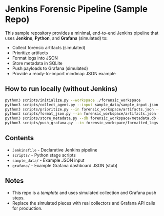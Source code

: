 # Jenkins Forensic Pipeline (Sample Repo)

This sample repository provides a minimal, end-to-end Jenkins pipeline that uses **Jenkins**, **Python**, and **Grafana** (simulated) to:
- Collect forensic artifacts (simulated)
- Prioritize artifacts
- Format logs into JSON
- Store metadata in SQLite
- Push payloads to Grafana (simulated)
- Provide a ready-to-import mindmap JSON example

## How to run locally (without Jenkins)
```bash
python3 scripts/initialize.py --workspace ./forensic_workspace
python3 scripts/collect_agent.py --input sample_data/sample_input.json --out forensic_workspace/artifacts.json
python3 scripts/prioritize.py --in forensic_workspace/artifacts.json --out forensic_workspace/priority_list.json
python3 scripts/format_json.py --in forensic_workspace/artifacts.json --out forensic_workspace/formatted_logs.json
python3 scripts/store_metadata.py --db forensic_workspace/metadata.db --meta forensic_workspace/priority_list.json
python3 scripts/push_grafana.py --in forensic_workspace/formatted_logs.json --out forensic_workspace/grafana_payload.json
```

## Contents
- `Jenkinsfile` - Declarative Jenkins pipeline
- `scripts/` - Python stage scripts
- `sample_data/` - Example JSON input
- `grafana/` - Example Grafana dashboard JSON (stub)

## Notes
- This repo is a *template* and uses simulated collection and Grafana push steps.
- Replace the simulated pieces with real collectors and Grafana API calls for production.
